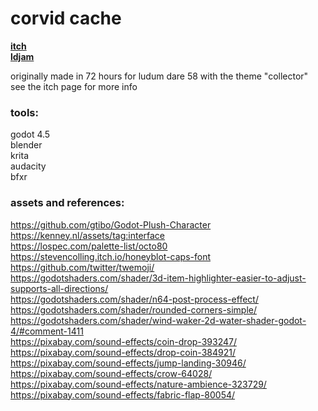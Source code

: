 # corvid cache
**[itch](https://xhg.itch.io/ld58)**  
**[ldjam](https://ldjam.com/events/ludum-dare/58/corvid-cache/)**  

originally made in 72 hours for ludum dare 58 with the theme "collector"  
see the itch page for more info

### tools:
godot 4.5  
blender  
krita  
audacity  
bfxr  


### assets and references:
https://github.com/gtibo/Godot-Plush-Character  
https://kenney.nl/assets/tag:interface  
https://lospec.com/palette-list/octo80  
https://stevencolling.itch.io/honeyblot-caps-font  
https://github.com/twitter/twemoji/  
https://godotshaders.com/shader/3d-item-highlighter-easier-to-adjust-supports-all-directions/  
https://godotshaders.com/shader/n64-post-process-effect/  
https://godotshaders.com/shader/rounded-corners-simple/  
https://godotshaders.com/shader/wind-waker-2d-water-shader-godot-4/#comment-1411  
https://pixabay.com/sound-effects/coin-drop-393247/  
https://pixabay.com/sound-effects/drop-coin-384921/  
https://pixabay.com/sound-effects/jump-landing-30946/  
https://pixabay.com/sound-effects/crow-64028/  
https://pixabay.com/sound-effects/nature-ambience-323729/  
https://pixabay.com/sound-effects/fabric-flap-80054/  
